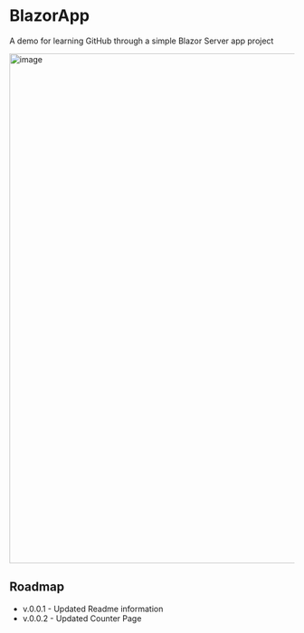 # BlazorApp

A demo for learning GitHub through a simple Blazor Server app project

<img width="902" alt="image" src="https://user-images.githubusercontent.com/8256455/229311847-3ea7583a-b290-484c-93d5-3bb54d62bee4.png">

## Roadmap

- v.0.0.1 - Updated Readme information
- v.0.0.2 - Updated Counter Page
